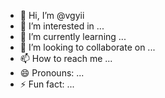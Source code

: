 - 👋 Hi, I’m @vgyii
- 👀 I’m interested in ...
- 🌱 I’m currently learning ...
- 💞️ I’m looking to collaborate on ...
- 📫 How to reach me ...
- 😄 Pronouns: ...
- ⚡ Fun fact: ...

<!---
vgyii/vgyii is a ✨ special ✨ repository because its `README.md` (this file) appears on your GitHub profile.
You can click the Preview link to take a look at your changes.
--->
